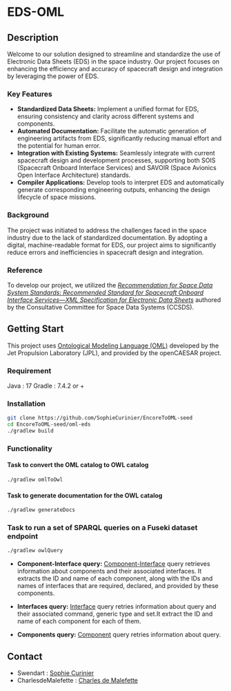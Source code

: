 # EDS-OML

## Description
Welcome to our solution designed to streamline and standardize the use of Electronic Data Sheets (EDS) in the space industry. Our project focuses on enhancing the efficiency and accuracy of spacecraft design and integration by leveraging the power of EDS.

### Key Features
- **Standardized Data Sheets:** Implement a unified format for EDS, ensuring consistency and clarity across different systems and components.
- **Automated Documentation:** Facilitate the automatic generation of engineering artifacts from EDS, significantly reducing manual effort and the potential for human error.
- **Integration with Existing Systems:** Seamlessly integrate with current spacecraft design and development processes, supporting both SOIS (Spacecraft Onboard Interface Services) and SAVOIR (Space Avionics Open Interface Architecture) standards.
- **Compiler Applications:** Develop tools to interpret EDS and automatically generate corresponding engineering outputs, enhancing the design lifecycle of space missions.

### Background
The project was initiated to address the challenges faced in the space industry due to the lack of standardized documentation. By adopting a digital, machine-readable format for EDS, our project aims to significantly reduce errors and inefficiencies in spacecraft design and integration.

### Reference
To develop our project, we utilized the [*Recommendation for Space Data System Standards: Recommended Standard for Spacecraft Onboard Interface Services—XML Specification for Electronic Data Sheets*](https://public.ccsds.org/Pubs/876x0b1.pdf) authored by the Consultative Committee for Space Data Systems (CCSDS).

## Getting Start 
This project uses [Ontological Modeling Language (OML)](https://www.opencaesar.io/oml/) developed by the Jet Propulsion Laboratory (JPL), and provided by the openCAESAR project. 

### Requirement
Java : 17
Gradle : 7.4.2 or +

### Installation

```bash
git clone https://github.com/SophieCurinier/EncoreToOML-seed
cd EncoreToOML-seed/oml-eds
./gradlew build
```
### Functionality
#### Task to convert the OML catalog to OWL catalog
```bash
./gradlew omlToOwl
```
#### Task to generate documentation for the OWL catalog
```bash
./gradlew generateDocs
```
### Task to run a set of SPARQL queries on a Fuseki dataset endpoint
```bash
./gradlew owlQuery
```

- **Component-Interface query:** [Component-Interface](oml-eds/src/sparql/component_interface.sparql) query retrieves information about components and their associated interfaces. It extracts the ID and name of each component, along with the IDs and names of interfaces that are required, declared, and provided by these components. 

- **Interfaces query:** [Interface](oml-eds/src/sparql/interfaces.sparql) query retries information about query and their associated command, generic type and set.It extract the ID and name of each component for each of them.
  
- **Components query:** [Component](oml-eds/src/sparql/components.sparql) query retries information about query.

## Contact

- Swendart : [Sophie Curinier](www.linkedin.com/in/sophie-curinier)
- CharlesdeMalefette : [Charles de Malefette](https://www.linkedin.com/in/charles-de-malefette-85586822a/)
